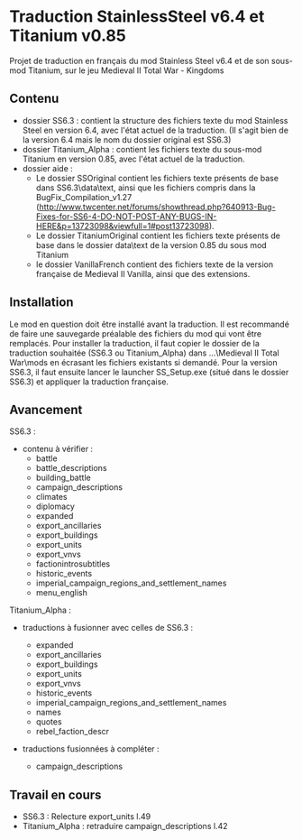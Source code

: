 Traduction StainlessSteel v6.4 et Titanium v0.85
================================================
 
Projet de traduction en français du mod Stainless Steel v6.4 et de son sous-mod Titanium, sur le jeu Medieval II Total War - Kingdoms


Contenu
-------

- dossier SS6.3 : contient la structure des fichiers texte du mod Stainless Steel en version 6.4, avec l'état actuel de la traduction. (Il s'agit bien de la version 6.4 mais le nom du dossier original est SS6.3)
- dossier Titanium_Alpha : contient les fichiers texte du sous-mod Titanium en version 0.85, avec l'état actuel de la traduction.
- dossier aide :
    - Le dossier SSOriginal contient les fichiers texte présents de base dans SS6.3\data\text, ainsi que les fichiers compris dans la BugFix_Compilation_v1.27 (http://www.twcenter.net/forums/showthread.php?640913-Bug-Fixes-for-SS6-4-DO-NOT-POST-ANY-BUGS-IN-HERE&p=13723098&viewfull=1#post13723098).
    - Le dossier TitaniumOriginal contient les fichiers texte présents de base dans le dossier data\text de la version 0.85 du sous mod Titanium
    - le dossier VanillaFrench contient des fichiers texte de la version française de Medieval II Vanilla, ainsi que des extensions.


Installation
------------

Le mod en question doit être installé avant la traduction. Il est recommandé de faire une sauvegarde préalable des fichiers du mod qui vont être remplacés.
Pour installer la traduction, il faut copier le dossier de la traduction souhaitée (SS6.3 ou Titanium_Alpha) dans ...\Medieval II Total War\mods en écrasant les fichiers existants si demandé.
Pour la version SS6.3, il faut ensuite lancer le launcher SS_Setup.exe (situé dans le dossier SS6.3) et appliquer la traduction française.


Avancement
----------

SS6.3 :
- contenu à vérifier :
    - battle
    - battle_descriptions
    - building_battle
    - campaign_descriptions
    - climates
    - diplomacy
    - expanded
    - export_ancillaries
    - export_buildings
    - export_units
    - export_vnvs
    - factionintrosubtitles
    - historic_events
    - imperial_campaign_regions_and_settlement_names
    - menu_english

Titanium_Alpha :
- traductions à fusionner avec celles de SS6.3 :
    - expanded
    - export_ancillaries
    - export_buildings
    - export_units
    - export_vnvs
    - historic_events
    - imperial_campaign_regions_and_settlement_names
    - names
    - quotes
    - rebel_faction_descr

- traductions fusionnées à compléter :
	- campaign_descriptions
               

Travail en cours
----------------

- SS6.3 : Relecture export_units l.49
- Titanium_Alpha : retraduire campaign_descriptions l.42